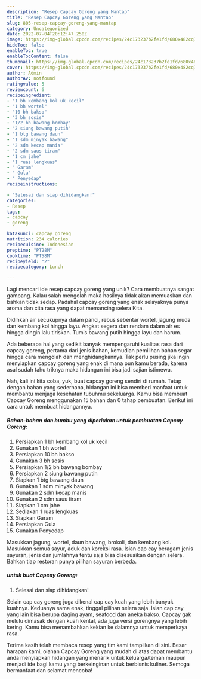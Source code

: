 ```yaml
---
description: "Resep Capcay Goreng yang Mantap"
title: "Resep Capcay Goreng yang Mantap"
slug: 805-resep-capcay-goreng-yang-mantap
category: Uncategorized
date: 2022-07-04T20:12:47.250Z
image: https://img-global.cpcdn.com/recipes/24c173237b2fe1fd/680x482cq70/capcay-goreng-foto-resep-utama.jpg
hideToc: false
enableToc: true
enableTocContent: false
thumbnail: https://img-global.cpcdn.com/recipes/24c173237b2fe1fd/680x482cq70/capcay-goreng-foto-resep-utama.jpg
cover: https://img-global.cpcdn.com/recipes/24c173237b2fe1fd/680x482cq70/capcay-goreng-foto-resep-utama.jpg
author: Admin
authorAv: notfound
ratingvalue: 5
reviewcount: 6
recipeingredient:
- "1 bh kembang kol uk kecil"
- "1 bh wortel"
- "10 bh bakso"
- "3 bh sosis"
- "1/2 bh bawang bombay"
- "2 siung bawang putih"
- "1 btg bawang daun"
- "1 sdm minyak bawang"
- "2 sdm kecap manis"
- "2 sdm saus tiram"
- "1 cm jahe"
- "1 ruas lengkuas"
- " Garam"
- " Gula"
- " Penyedap"
recipeinstructions:

- "Selesai dan siap dihidangkan!"
categories:
- Resep
tags:
- capcay
- goreng

katakunci: capcay goreng 
nutrition: 234 calories
recipecuisine: Indonesian
preptime: "PT28M"
cooktime: "PT58M"
recipeyield: "2"
recipecategory: Lunch

---
```





Lagi mencari ide resep capcay goreng yang unik? Cara membuatnya sangat gampang. Kalau salah mengolah maka hasilnya tidak akan memuaskan dan bahkan tidak sedap. Padahal capcay goreng yang enak selayaknya punya aroma dan cita rasa yang dapat memancing selera Kita.





Didihkan air secukupnya dalam panci, rebus sebentar wortel, jagung muda dan kembang kol hingga layu. Angkat segera dan rendam dalam air es hingga dingin lalu tiriskan. Tumis bawang putih hingga layu dan harum.

Ada beberapa hal yang sedikit banyak mempengaruhi kualitas rasa dari capcay goreng, pertama dari jenis bahan, kemudian pemilihan bahan segar hingga cara mengolah dan menghidangkannya. Tak perlu pusing jika ingin menyiapkan capcay goreng yang enak di mana pun kamu berada, karena asal sudah tahu triknya maka hidangan ini bisa jadi sajian istimewa.






Nah, kali ini kita coba, yuk, buat capcay goreng sendiri di rumah. Tetap dengan bahan yang sederhana, hidangan ini bisa memberi manfaat untuk membantu menjaga kesehatan tubuhmu sekeluarga. Kamu bisa membuat Capcay Goreng menggunakan 15 bahan dan 0 tahap pembuatan. Berikut ini cara untuk membuat hidangannya.

<!--inarticleads1-->

##### Bahan-bahan dan bumbu yang diperlukan untuk pembuatan Capcay Goreng:

1. Persiapkan 1 bh kembang kol uk kecil
1. Gunakan 1 bh wortel
1. Persiapkan 10 bh bakso
1. Gunakan 3 bh sosis
1. Persiapkan 1/2 bh bawang bombay
1. Persiapkan 2 siung bawang putih
1. Siapkan 1 btg bawang daun
1. Gunakan 1 sdm minyak bawang
1. Gunakan 2 sdm kecap manis
1. Gunakan 2 sdm saus tiram
1. Siapkan 1 cm jahe
1. Sediakan 1 ruas lengkuas
1. Siapkan  Garam
1. Persiapkan  Gula
1. Gunakan  Penyedap


Masukkan jagung, wortel, daun bawang, brokoli, dan kembang kol. Masukkan semua sayur, aduk dan koreksi rasa. Isian cap cay beragam jenis sayuran, jenis dan jumlahnya tentu saja bisa disesuaikan dengan selera. Bahkan tiap restoran punya pilihan sayuran berbeda. 

<!--inarticleads2-->

#####  untuk buat Capcay Goreng:


1. Selesai dan siap dihidangkan!

Selain cap cay goreng juga dikenal cap cay kuah yang lebih banyak kuahnya. Keduanya sama enak, tinggal pilihan selera saja. Isian cap cay yang lain bisa berupa daging ayam, seafood dan aneka bakso. Capcay gak melulu dimasak dengan kuah kental, ada juga versi gorengnya yang lebih kering. Kamu bisa menambahkan kekian ke dalamnya untuk memperkaya rasa. 

Terima kasih telah membaca resep yang tim kami tampilkan di sini. Besar harapan kami, olahan Capcay Goreng yang mudah di atas dapat membantu anda menyiapkan hidangan yang menarik untuk keluarga/teman maupun menjadi ide bagi kamu yang berkeinginan untuk berbisnis kuliner. Semoga bermanfaat dan selamat mencoba!
